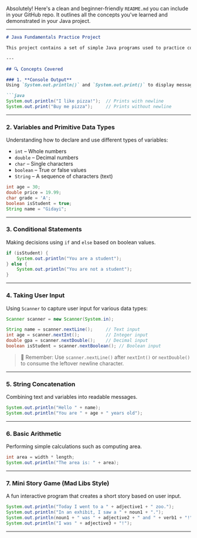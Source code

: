 Absolutely! Here's a clean and beginner-friendly `README.md` you can include in your GitHub repo. It outlines all the concepts you've learned and demonstrated in your Java project.

---

````markdown
# Java Fundamentals Practice Project

This project contains a set of simple Java programs used to practice core programming concepts. It includes examples of **printing output**, **working with variables and data types**, **taking user input**, **using conditional logic**, **performing basic arithmetic**, and a fun **story game** using string input.

---

## 🔍 Concepts Covered

### 1. **Console Output**
Using `System.out.println()` and `System.out.print()` to display messages in the console.

```java
System.out.println("I like pizza!");  // Prints with newline
System.out.print("Buy me pizza");     // Prints without newline
````

---

### 2. **Variables and Primitive Data Types**

Understanding how to declare and use different types of variables:

* `int` – Whole numbers
* `double` – Decimal numbers
* `char` – Single characters
* `boolean` – True or false values
* `String` – A sequence of characters (text)

```java
int age = 30;
double price = 19.99;
char grade = 'A';
boolean isStudent = true;
String name = "Gidayi";
```

---

### 3. **Conditional Statements**

Making decisions using `if` and `else` based on boolean values.

```java
if (isStudent) {
    System.out.println("You are a student");
} else {
    System.out.println("You are not a student");
}
```

---

### 4. **Taking User Input**

Using `Scanner` to capture user input for various data types:

```java
Scanner scanner = new Scanner(System.in);

String name = scanner.nextLine();     // Text input
int age = scanner.nextInt();          // Integer input
double gpa = scanner.nextDouble();    // Decimal input
boolean isStudent = scanner.nextBoolean(); // Boolean input
```

> 📝 Remember: Use `scanner.nextLine()` after `nextInt()` or `nextDouble()` to consume the leftover newline character.

---

### 5. **String Concatenation**

Combining text and variables into readable messages.

```java
System.out.println("Hello " + name);
System.out.println("You are " + age + " years old");
```

---

### 6. **Basic Arithmetic**

Performing simple calculations such as computing area.

```java
int area = width * length;
System.out.println("The area is: " + area);
```

---

### 7. **Mini Story Game (Mad Libs Style)**

A fun interactive program that creates a short story based on user input.

```java
System.out.println("Today I went to a " + adjective1 + " zoo.");
System.out.println("In an exhibit, I saw a " + noun1 + ".");
System.out.println(noun1 + " was " + adjective2 + " and " + verb1 + "!");
System.out.println("I was " + adjective3 + "!");
```

---
